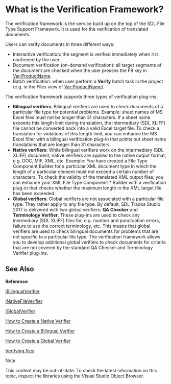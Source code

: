 What is the Verification Framework?
==

The verification framework is the service build up on the top of the SDL File Type Support Framework. It is used for the verification of translated documents.

Users can verify documents in three different ways:

* Interactive verification: the segment is verified immediately when it is confirmed by the user.
* Document verification (on-demand verification): all target segments of the document are checked when the user presses the F8 key in <Var:ProductName>.
* Batch verification: when user perform a **Verify** batch task in the project (e.g. in the Files view of <Var:ProductName>).

The verification framework supports three types of verification plug-ins:

 * **Bilingual verifiers**: Bilingual verifiers are used to check documents of a particular file type for potential problems. Example: sheet names of MS Excel files must not be longer than 31 characters. If a sheet name exceeds this length limit during translation, the intermediary (SDL XLIFF) file cannot be converted back into a valid Excel target file. To check a translation for violations of this length limit, you can enhance the MS Excel filter with a bilingual verification plug-in that points out sheet name translations that are longer than 31 characters.
 * **Native verifiers**: While bilingual verifiers work on the intermediary (SDL XLIFF) document, native verifiers are applied to the native output format, e.g. DOC, MIF, XML, etc. Example: You have created a File Type Component Builder for a particular XML document type in which the length of a particular element must not exceed a certain number of characters. To check the validity of the translated XML output files, you can enhance your XML File Type Component  * Builder with a verification plug-in that checks whether the maximum length in the XML target file has been exceeded.
 * **Global verifiers**: Global verifiers are not associated with a particular file type. They rather apply to any file type. By default, SDL Trados Studio 2017 is delivered with two global verifiers: **QA Checker** and **Terminology Verifier**. These plug-ins are used to check any inermediary (SDL XLIFF) files for, e.g. number and punctuation errors, failure to use the correct terminology, etc. This means that global verifiers are used to check bilingual documents for problems that are not specific to a particular file type. The verification framework allows you to develop additional global verifiers to check documents for criteria that are not covered by the standard QA Checker and Terminology Verifier plug-ins.


See Also
--

**Reference**

[IBilingualVerifier](../../api/filetypesupport/Sdl.FileTypeSupport.Framework.BilingualApi.IBilingualVerifier.yml)

[INativeFileVerifier](../../api/filetypesupport/Sdl.FileTypeSupport.Framework.NativeApi.INativeFileVerifier.yml)

[IGlobalVerifier](../../api/verification/Sdl.Verification.Api.IGlobalVerifier.yml)



[How to Create a Native Verifier](create_a_native_verifier_introduction.md)

[How to Create a Bilingual Verifier](create_a_bilingual_verifier_introduction.md)

[How to Create a Global Verifier](global_verifier_introduction.md)

[Verifying files](verifying_files.md)

>[!NOTE]
>
> This content may be out-of-date. To check the latest information on this topic, inspect the libraries using the Visual Studio Object Browser.